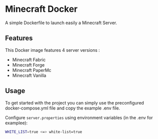 # Minecraft Docker

A simple Dockerfile to launch easily a Minecraft Server.

## Features

This Docker image features 4 server versions :
- Minecraft Fabric
- Minecraft Forge
- Minecraft PaperMc
- Minecraft Vanilla

## Usage

To get started with the project you can simply use the preconfigured docker-compose.yml file and copy the example .env file.


Configure `server.properties` using environment variables (in the .env for examplee):
```bash
WHITE_LIST=true <=> white-list=true

```





